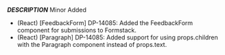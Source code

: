 ___DESCRIPTION___
Minor
Added
- (React) [FeedbackForm] DP-14085: Added the FeedbackForm component for submissions to Formstack.
- (React) [Paragraph] DP-14085: Added support for using props.children with the Paragraph component instead of props.text.

